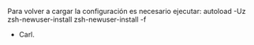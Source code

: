 Para volver a cargar la configuración es necesario ejecutar:
autoload -Uz zsh-newuser-install
zsh-newuser-install -f

- Carl.
